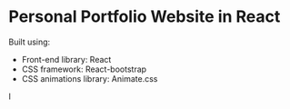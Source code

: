 # Personal Portfolio Website in React




Built using:

- Front-end library: React
- CSS framework: React-bootstrap
- CSS animations library: Animate.css

I
